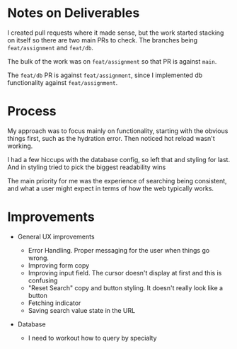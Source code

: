 # Notes on Deliverables

I created pull requests where it made sense, but the work started stacking on itself so there are two main PRs to check. The branches being `feat/assignment` and `feat/db`.

The bulk of the work was on `feat/assignment` so that PR is against `main`.

The `feat/db` PR is against `feat/assignment`, since I implemented db functionality against `feat/assignment`.

# Process

My approach was to focus mainly on functionality, starting with the obvious things first, such as the hydration error. Then noticed hot reload wasn't working.

I had a few hiccups with the database config, so left that and styling for last. And in styling tried to pick the biggest readability wins

The main priority for me was the experience of searching being consistent, and what a user might expect in terms of how the web typically works.

# Improvements

- General UX improvements

  - Error Handling. Proper messaging for the user when things go wrong.
  - Improving form copy
  - Improving input field. The cursor doesn't display at first and this is confusing
  - "Reset Search" copy and button styling. It doesn't really look like a button
  - Fetching indicator
  - Saving search value state in the URL

- Database
  - I need to workout how to query by specialty

